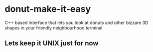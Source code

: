 # donut-make-it-easy
C++ based interface that lets you look at donuts and other bizzare 3D shapes in your friendly neighbourhood terminal

## Lets keep it UNIX just for now